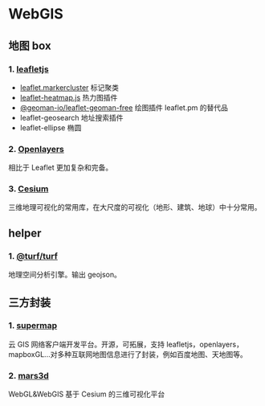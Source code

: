 # WebGIS

## 地图 box

### 1. [leafletjs](https://leafletjs.com/)

- [leaflet.markercluster](https://www.npmjs.com/package/leaflet.markercluster) 标记聚类
- [leaflet-heatmap.js](https://www.patrick-wied.at/static/heatmapjs/plugin-leaflet-layer.html) 热力图插件
- [@geoman-io/leaflet-geoman-free](https://www.npmjs.com/package/@geoman-io/leaflet-geoman-free) 绘图插件 leaflet.pm 的替代品
- leaflet-geosearch 地址搜索插件
- leaflet-ellipse 椭圆

### 2. [Openlayers](https://openlayers.org/)

相比于 Leaflet 更加复杂和完备。

### 3. [Cesium](https://www.cesium.com/)

三维地理可视化的常用库，在大尺度的可视化（地形、建筑、地球）中十分常用。

## helper

### 1. [@turf/turf](https://turfjs.org/)

地理空间分析引擎。输出 geojson。

## 三方封装

### 1. [supermap](http://support.supermap.com.cn:8090/iserver/iClient/forJavaScript/web/introduction/leafletDevelop.html#Ready)

云 GIS 网络客户端开发平台。开源，可拓展，支持 leafletjs，openlayers，mapboxGL...对多种互联网地图信息进行了封装，例如百度地图、天地图等。

### 2. [mars3d](http://mars3d.cn/)

WebGL&WebGIS 基于 Cesium 的三维可视化平台
